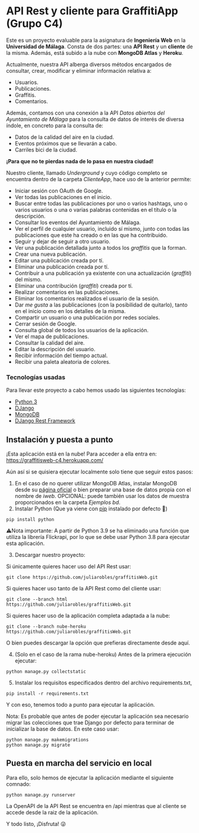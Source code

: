 # API Rest y cliente para GraffitiApp (Grupo C4)
Este es un proyecto evaluable para la asignatura de **Ingeniería Web** en la **Universidad de Málaga**.
Consta de dos partes: una **API Rest** y un **cliente** de la misma. Además, está subido a la nube con **MongoDB Atlas** y **Heroku**.

Actualmente, nuestra API alberga diversos métodos encargados de consultar, crear, modificar y eliminar información relativa a:
* Usuarios.
* Publicaciones.
* Graffitis.
* Comentarios.

Además, contamos con una conexión a la API *Datos abiertos del Ayuntamiento de Málaga* para la consulta de datos de interés de diversa índole, en concreto para la consulta de:
* Datos de la calidad del aire en la ciudad.
* Eventos próximos que se llevarán a cabo.
* Carriles bici de la ciudad.

**¡Para que no te pierdas nada de lo pasa en nuestra ciudad!**

Nuestro cliente, llamado *Underground* y cuyo código completo se encuentra dentro de la carpeta *ClienteApp*, hace uso de la anterior permite:
* Iniciar sesión con OAuth de Google.
* Ver todas las publicaciones en el inicio.
* Buscar entre todas las publicaciones por uno o varios hashtags, uno o varios usuarios o una o varias palabras contenidas en el título o la descripción.
* Consultar los eventos del Ayuntamiento de Málaga.
* Ver el perfil de cualquier usuario, incluido sí mismo, junto con todas las publicaciones que este ha creado o en las que ha contribuido.
* Seguir y dejar de seguir a otro usuario.
* Ver una publicación detallada junto a todos los *graffitis* que la forman.
* Crear una nueva publicación.
* Editar una publicación creada por tí.
* Eliminar una publicación creada por tí.
* Contribuir a una publicación ya existente con una actualización (*graffiti*) del mismo.
* Eliminar una contribución (*graffiti*) creada por tí.
* Realizar comentarios en las publicaciones.
* Eliminar los comentarios realizados el usuario de la sesión.
* Dar *me gusta* a las publicaciones (con la posibilidad de quitarlo), tanto en el inicio como en los detalles de la misma.
* Compartir un usuario o una publicación por redes sociales.
* Cerrar sesión de Google.
* Consulta global de todos los usuarios de la aplicación.
* Ver el mapa de publicaciones.
* Consultar la calidad del aire.
* Editar la descripción del usuario.
* Recibir información del tiempo actual.
* Recibir una paleta aleatoria de colores.



### Tecnologías usadas
Para llevar este proyecto a cabo hemos usado las siguientes tecnologías:
* [Python 3](https://www.python.org/download/releases/3.0/)
* [DJango](https://www.djangoproject.com/)
* [MongoDB](mongodb.com)
* [DJango Rest Framework](https://www.django-rest-framework.org/)

## Instalación y puesta a punto
¡Esta aplicación está en la nube! Para acceder a ella entra en: https://graffitisweb-c4.herokuapp.com/

Aún así si se quisiera ejecutar localmente solo tiene que seguir estos pasos:
 1. En el caso de no querer utilizar MongoDB Atlas, instalar MongoDB desde su [página oficial](https://www.mongodb.com/) o bien preparar una base de datos propia con el nombre de _iweb_. OPCIONAL: puede también usar los datos de muestra proporcionados en la carpeta _Ejemplos bd_.
 2. Instalar Python (Que ya viene con [pip](https://pypi.org/project/pip/) instalado por defecto :tada:)
 ``` shell
 pip install python
 ```
 
 :warning:Nota importante: A partir de Python 3.9 se ha eliminado una función que utiliza la librería Flickrapi, por lo que se debe usar Python 3.8 para ejecutar esta aplicación.

 3. Descargar nuestro proyecto:
 
  Si únicamente quieres hacer uso del API Rest usar:
 ``` shell
 git clone https://github.com/juliarobles/graffitisWeb.git
 ```
  Si quieres hacer uso tanto de la API Rest como del cliente usar:
 ``` shell
 git clone --branch html https://github.com/juliarobles/graffitisWeb.git
 ```
  Si quieres hacer uso de la aplicación completa adaptada a la nube:
 ``` shell
 git clone --branch nube-heroku https://github.com/juliarobles/graffitisWeb.git
 ```
  O bien puedes descargar la opción que prefieras directamente desde aquí.
 
 4. (Solo en el caso de la rama nube-heroku) Antes de la primera ejecución ejecutar:
 ``` shell
 python manage.py collectstatic
 ```
 
 5. Instalar los requisitos especificados dentro del archivo requirements.txt,
 ``` shell
 pip install -r requirements.txt
 ```
Y con eso, tenemos todo a punto para ejecutar la aplicación.

Nota: Es probable que antes de poder ejecutar la aplicación sea necesario migrar las colecciones que trae Django por defecto para terminar de inicializar la base de datos. 
En este caso usar:
``` shell
python manage.py makemigrations
python manage.py migrate
 ```


## Puesta en marcha del servicio en local
Para ello, solo hemos de ejecutar la aplicación mediante el siguiente comnado:
 ``` shell
 python manage.py runserver
 ```
 La OpenAPI de la API Rest se encuentra en /api mientras que al cliente se accede desde la raiz de la aplicación.
 
 Y todo listo, ¡Disfruta! :stuck_out_tongue_winking_eye:
